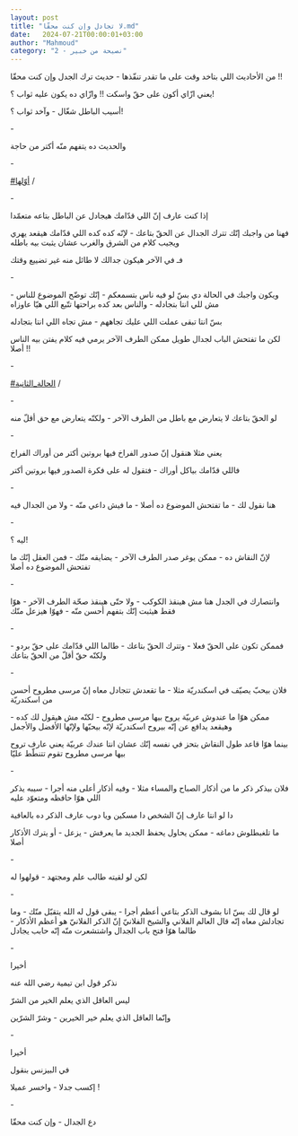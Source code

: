 ```yaml
---
layout: post
title: "لا تجادل وإن كنت محقّا.md"
date:   2024-07-21T00:00:01+03:00
author: "Mahmoud"
category: "2 - نصيحة من خبير"
---
```

من الأحاديث اللي بتاخد وقت على ما تقدر تنفّذها - حديث ترك
الجدل وإن كنت محقّا !!

يعني ازّاي أكون على حقّ واسكت !! وازّاي ده يكون عليه ثواب
؟!

أسيب الباطل شغّال - وآخد ثواب ؟!

\-

والحديث ده يتفهم منّه أكتر من حاجة

\-

[<u>\#أوّلها</u>](https://www.facebook.com/hashtag/%D8%A3%D9%88%D9%91%D9%84%D9%87%D8%A7?__eep__=6&__cft__%5b0%5d=AZW5bV9M2P3cNBCpMTPP2cdBUHXSR9lQlsZNeo3SKzenGkaHkYYjozF5QjCV5Gpxw4zpe-Vx_IAnKDV3ItUO8Uw1GjepSr4_CLTYBAlP4ptpMwSw5-zzEyh1p0gAWmqxdONEgNzMh8ZGYyK8ByeA2JCzqSwsAOC6vDwccC61mL8PfOXLlF8emQscY6VkMRbO0b18XW0j_lH6fIEjOqYqag8L&__tn__=*NK-R)
/

\-

إذا كنت عارف إنّ اللي قدّامك هيجادل عن الباطل بتاعه
متعمّدا

فهنا من واجبك إنّك تترك الجدال عن الحقّ بتاعك - لإنّه كده
كده اللي قدّامك هيقعد يهري ويجيب كلام من الشرق والغرب عشان يثبت بيه
باطله

فـ في الآخر هيكون جدالك لا طائل منه غير تضييع
وقتك

\-

ويكون واجبك في الحالة دي بسّ لو فيه ناس بتسمعكم - إنّك
توضّح الموضوع للناس - مش للي انتا بتجادله - والناس بعد كده براحتها تتّبع
اللي هيّا عاوزاه

بسّ انتا تبقى عملت اللي عليك تجاههم - مش تجاه اللي انتا
بتجادله

لكن ما تفتحش الباب لجدال طويل ممكن الطرف الآخر يرمي فيه
كلام يفتن بيه الناس أصلا !!

\-

[<u>\#الحالة_الثانية</u>](https://www.facebook.com/hashtag/%D8%A7%D9%84%D8%AD%D8%A7%D9%84%D8%A9_%D8%A7%D9%84%D8%AB%D8%A7%D9%86%D9%8A%D8%A9?__eep__=6&__cft__%5b0%5d=AZW5bV9M2P3cNBCpMTPP2cdBUHXSR9lQlsZNeo3SKzenGkaHkYYjozF5QjCV5Gpxw4zpe-Vx_IAnKDV3ItUO8Uw1GjepSr4_CLTYBAlP4ptpMwSw5-zzEyh1p0gAWmqxdONEgNzMh8ZGYyK8ByeA2JCzqSwsAOC6vDwccC61mL8PfOXLlF8emQscY6VkMRbO0b18XW0j_lH6fIEjOqYqag8L&__tn__=*NK-R)
/

\-

لو الحقّ بتاعك لا يتعارض مع باطل من الطرف الآخر - ولكنّه
يتعارض مع حق أقلّ منه

\-

يعني مثلا هنقول إنّ صدور الفراخ فيها بروتين أكتر من أوراك
الفراخ

فاللي قدّامك بياكل أوراك - فتقول له على فكرة الصدور فيها
بروتين أكتر

\-

هنا نقول لك - ما تفتحش الموضوع ده أصلا - ما فيش داعي
منّه - ولا من الجدال فيه

\-

ليه ؟!

لإنّ النقاش ده - ممكن يوغر صدر الطرف الآخر - يضايقه منّك -
فمن العقل إنّك ما تفتحش الموضوع ده أصلا

\-

وانتصارك في الجدل هنا مش هينقذ الكوكب - ولا حتّى هينقذ
صحّة الطرف الآخر - هوّا فقط هيثبت إنّك بتفهم أحسن منّه - فهوّا هيزعل
منّك

\-

فممكن تكون على الحقّ فعلا - وتترك الحقّ بتاعك - طالما اللي
قدّامك على حقّ بردو - ولكنّه حقّ أقلّ من الحقّ بتاعك

\-

فلان بيحبّ يصيّف في اسكندريّة مثلا - ما تقعدش تتجادل معاه
إنّ مرسى مطروح أحسن من اسكندريّة

ممكن هوّا ما عندوش عربيّة يروح بيها مرسى مطروح - لكنّه مش
هيقول لك كده - وهيقعد يدافع عن إنّه بيروح اسكندريّة لإنّه بيحبّها ولإنّها
الأفضل والأجمل

بينما هوّا قاعد طول النقاش بتحز في نفسه إنّك عشان انتا
عندك عربيّة يعني عارف تروح بيها مرسى مطروح تقوم تتنطّط عليّا

\-

فلان بيذكر ذكر ما من أذكار الصباح والمساء مثلا - وفيه
أذكار أعلى منه أجرا - سيبه يذكر اللي هوّا حافظه ومتعوّد عليه

دا لو انتا عارف إنّ الشخص دا مسكين ويا دوب عارف الذكر ده
بالعافية

ما تلغبطلوش دماغه - ممكن يحاول يحفظ الجديد ما يعرفش -
يزعل - أو يترك الأذكار أصلا

\-

لكن لو لقيته طالب علم ومجتهد - قولهوا له

\-

لو قال لك بسّ انا بشوف الذكر بتاعي أعظم أجرا - يبقى قول
له الله يتقبّل منّك - وما تجادلش معاه إنّه قال العالم الفلاني والشيخ
الفلانيّ إنّ الذكر الفلانيّ هو أعظم الأذكار - طالما هوّا فتح باب الجدال
واشتشعرت منّه إنّه حابب يجادل

\-

أخيرا

نذكر قول ابن تيمية رضي الله عنه

ليس العاقل الذي يعلم الخير من الشرّ

وإنّما العاقل الذي يعلم خير الخيرين - وشرّ الشرّين

\-

أخيرا

في البيزنس بنقول

إكسب جدلا - واخسر عميلا !

\-

دع الجدال - وإن كنت محقّا
